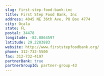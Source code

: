 ```yaml
---
slug: first-step-food-bank-inc
title: First Step Food Bank, Inc
address: 4045 NE 36th Ave, PO Box 4774
city: Ocala
state: FL
postal: 34478
longitude: -82.0864597
latitude: 29.2283883
website: http://www.firststepfoodbank.org/
phone: 312-732-5500
fax: 312-732-4197
partnerBank: true
partnerGroupId: partner-group-43
---
```

